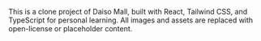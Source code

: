This is a clone project of Daiso Mall, built with React, Tailwind CSS, and TypeScript for personal learning.
All images and assets are replaced with open-license or placeholder content.
